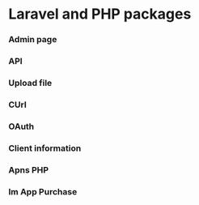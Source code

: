 # Laravel and PHP packages

### Admin page

### API

### Upload file

### CUrl

### OAuth

### Client information

### Apns PHP

### Im App Purchase